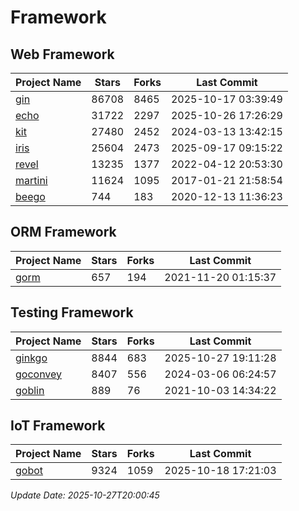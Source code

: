 # Framework

## Web Framework
| Project Name | Stars | Forks | Last Commit |
| ------------ | ----- | ----- | ----------- |
| [gin](https://github.com/gin-gonic/gin) | 86708 | 8465 | 2025-10-17 03:39:49 |
| [echo](https://github.com/labstack/echo) | 31722 | 2297 | 2025-10-26 17:26:29 |
| [kit](https://github.com/go-kit/kit) | 27480 | 2452 | 2024-03-13 13:42:15 |
| [iris](https://github.com/kataras/iris) | 25604 | 2473 | 2025-09-17 09:15:22 |
| [revel](https://github.com/revel/revel) | 13235 | 1377 | 2022-04-12 20:53:30 |
| [martini](https://github.com/go-martini/martini) | 11624 | 1095 | 2017-01-21 21:58:54 |
| [beego](https://github.com/astaxie/beego) | 744 | 183 | 2020-12-13 11:36:23 |

## ORM Framework
| Project Name | Stars | Forks | Last Commit |
| ------------ | ----- | ----- | ----------- |
| [gorm](https://github.com/jinzhu/gorm) | 657 | 194 | 2021-11-20 01:15:37 |

## Testing Framework
| Project Name | Stars | Forks | Last Commit |
| ------------ | ----- | ----- | ----------- |
| [ginkgo](https://github.com/onsi/ginkgo) | 8844 | 683 | 2025-10-27 19:11:28 |
| [goconvey](https://github.com/smartystreets/goconvey) | 8407 | 556 | 2024-03-06 06:24:57 |
| [goblin](https://github.com/franela/goblin) | 889 | 76 | 2021-10-03 14:34:22 |

## IoT Framework
| Project Name | Stars | Forks | Last Commit |
| ------------ | ----- | ----- | ----------- |
| [gobot](https://github.com/hybridgroup/gobot) | 9324 | 1059 | 2025-10-18 17:21:03 |

*Update Date: 2025-10-27T20:00:45*